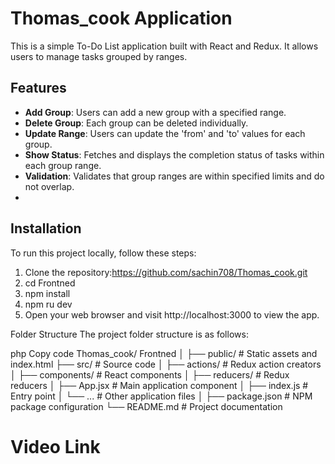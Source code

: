 # Thomas_cook Application

This is a simple To-Do List application built with React and Redux. It allows users to manage tasks grouped by ranges.

## Features

- **Add Group**: Users can add a new group with a specified range.
- **Delete Group**: Each group can be deleted individually.
- **Update Range**: Users can update the 'from' and 'to' values for each group.
- **Show Status**: Fetches and displays the completion status of tasks within each group range.
- **Validation**: Validates that group ranges are within specified limits and do not overlap.
- 
 ## Installation

To run this project locally, follow these steps:

1. Clone the repository:https://github.com/sachin708/Thomas_cook.git
2. cd Frontned
3. npm install
4. npm ru dev
5. Open your web browser and visit http://localhost:3000 to view the app.

Folder Structure
The project folder structure is as follows:

php
Copy code
Thomas_cook/
Frontned
│
├── public/            # Static assets and index.html
├── src/               # Source code
│   ├── actions/       # Redux action creators
│   ├── components/    # React components
│   ├── reducers/      # Redux reducers
│   ├── App.jsx        # Main application component
│   ├── index.js       # Entry point
│   └── ...            # Other application files
│
├── package.json       # NPM package configuration
└── README.md          # Project documentation

# Video Link
